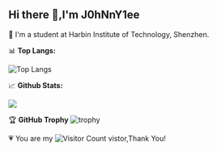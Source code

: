 ## Hi there 👋,I'm J0hNnY1ee
💩 I'm a student at Harbin Institute of Technology, Shenzhen.

📊 **Top Langs:**

![Top Langs](https://github-readme-stats.vercel.app/api/top-langs/?username=J0hNnY1ee)

📈 **Github Stats:**

![](https://github-readme-stats.vercel.app/api?username=J0hNnY1ee&show_icons=true&theme=gh-light-mode-only&count_private=true)

🏆 **GitHub Trophy**
![trophy](https://github-profile-trophy.vercel.app/?username=J0hNnY1ee)

💗 You are my  ![Visitor Count](https://profile-counter.glitch.me/J0hNnY1ee/count.svg) vistor,Thank You!


